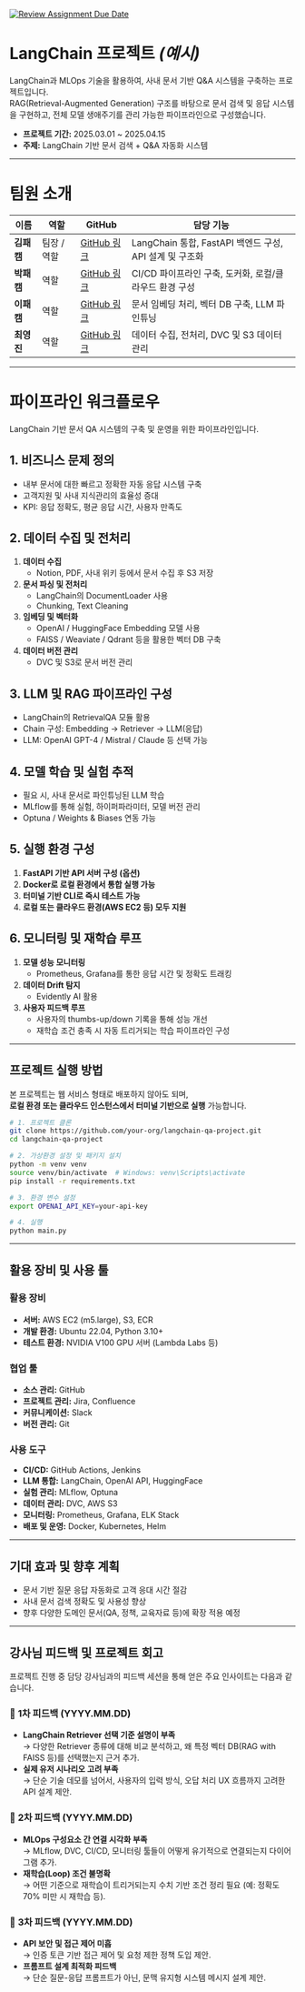 [![Review Assignment Due Date](https://classroom.github.com/assets/deadline-readme-button-22041afd0340ce965d47ae6ef1cefeee28c7c493a6346c4f15d667ab976d596c.svg)](https://classroom.github.com/a/5BS4k7bR)
# **LangChain 프로젝트** *(예시)*

LangChain과 MLOps 기술을 활용하여, 사내 문서 기반 Q&A 시스템을 구축하는 프로젝트입니다.  
RAG(Retrieval-Augmented Generation) 구조를 바탕으로 문서 검색 및 응답 시스템을 구현하고, 전체 모델 생애주기를 관리 가능한 파이프라인으로 구성했습니다.

- **프로젝트 기간:** 2025.03.01 ~ 2025.04.15  
- **주제:** LangChain 기반 문서 검색 + Q&A 자동화 시스템  

---

# **팀원 소개**

| 이름      | 역할             | GitHub                | 담당 기능                                         |
|-----------|------------------|------------------------|--------------------------------------------------|
| **김패캠** | 팀장 / 역할 | [GitHub 링크](#)       | LangChain 통합, FastAPI 백엔드 구성, API 설계 및 구조화 |
| **박패캠** |  역할   | [GitHub 링크](#)       | CI/CD 파이프라인 구축, 도커화, 로컬/클라우드 환경 구성 |
| **이패캠** | 역할 | [GitHub 링크](#)       | 문서 임베딩 처리, 벡터 DB 구축, LLM 파인튜닝           |
| **최영진** | 역할     | [GitHub 링크](#)       | 데이터 수집, 전처리, DVC 및 S3 데이터 관리            |

---

# **파이프라인 워크플로우**

LangChain 기반 문서 QA 시스템의 구축 및 운영을 위한 파이프라인입니다.

## **1. 비즈니스 문제 정의**
- 내부 문서에 대한 빠르고 정확한 자동 응답 시스템 구축
- 고객지원 및 사내 지식관리의 효율성 증대
- KPI: 응답 정확도, 평균 응답 시간, 사용자 만족도

## **2. 데이터 수집 및 전처리**
1. **데이터 수집**
   - Notion, PDF, 사내 위키 등에서 문서 수집 후 S3 저장
2. **문서 파싱 및 전처리**
   - LangChain의 DocumentLoader 사용
   - Chunking, Text Cleaning
3. **임베딩 및 벡터화**
   - OpenAI / HuggingFace Embedding 모델 사용
   - FAISS / Weaviate / Qdrant 등을 활용한 벡터 DB 구축
4. **데이터 버전 관리**
   - DVC 및 S3로 문서 버전 관리

## **3. LLM 및 RAG 파이프라인 구성**
- LangChain의 RetrievalQA 모듈 활용
- Chain 구성: Embedding → Retriever → LLM(응답)
- LLM: OpenAI GPT-4 / Mistral / Claude 등 선택 가능

## **4. 모델 학습 및 실험 추적**
- 필요 시, 사내 문서로 파인튜닝된 LLM 학습
- MLflow를 통해 실험, 하이퍼파라미터, 모델 버전 관리
- Optuna / Weights & Biases 연동 가능

## **5. 실행 환경 구성**
1. **FastAPI 기반 API 서버 구성 (옵션)**
2. **Docker로 로컬 환경에서 통합 실행 가능**
3. **터미널 기반 CLI로 즉시 테스트 가능**
4. **로컬 또는 클라우드 환경(AWS EC2 등) 모두 지원**

## **6. 모니터링 및 재학습 루프**
1. **모델 성능 모니터링**
   - Prometheus, Grafana를 통한 응답 시간 및 정확도 트래킹
2. **데이터 Drift 탐지**
   - Evidently AI 활용
3. **사용자 피드백 루프**
   - 사용자의 thumbs-up/down 기록을 통해 성능 개선
   - 재학습 조건 충족 시 자동 트리거되는 학습 파이프라인 구성

---

## **프로젝트 실행 방법**

본 프로젝트는 웹 서비스 형태로 배포하지 않아도 되며,  
**로컬 환경 또는 클라우드 인스턴스에서 터미널 기반으로 실행** 가능합니다.

```bash
# 1. 프로젝트 클론
git clone https://github.com/your-org/langchain-qa-project.git
cd langchain-qa-project

# 2. 가상환경 설정 및 패키지 설치
python -m venv venv
source venv/bin/activate  # Windows: venv\Scripts\activate
pip install -r requirements.txt

# 3. 환경 변수 설정
export OPENAI_API_KEY=your-api-key

# 4. 실행
python main.py
```

---

## **활용 장비 및 사용 툴**

### **활용 장비**
- **서버:** AWS EC2 (m5.large), S3, ECR
- **개발 환경:** Ubuntu 22.04, Python 3.10+
- **테스트 환경:** NVIDIA V100 GPU 서버 (Lambda Labs 등)

### **협업 툴**
- **소스 관리:** GitHub
- **프로젝트 관리:** Jira, Confluence
- **커뮤니케이션:** Slack
- **버전 관리:** Git

### **사용 도구**
- **CI/CD:** GitHub Actions, Jenkins
- **LLM 통합:** LangChain, OpenAI API, HuggingFace
- **실험 관리:** MLflow, Optuna
- **데이터 관리:** DVC, AWS S3
- **모니터링:** Prometheus, Grafana, ELK Stack
- **배포 및 운영:** Docker, Kubernetes, Helm

---

## **기대 효과 및 향후 계획**
- 문서 기반 질문 응답 자동화로 고객 응대 시간 절감
- 사내 문서 검색 정확도 및 사용성 향상
- 향후 다양한 도메인 문서(QA, 정책, 교육자료 등)에 확장 적용 예정

---
## **강사님 피드백 및 프로젝트 회고**

프로젝트 진행 중 담당 강사님과의 피드백 세션을 통해 얻은 주요 인사이트는 다음과 같습니다.

### 📌 **1차 피드백 (YYYY.MM.DD)**
- **LangChain Retriever 선택 기준 설명이 부족**  
  → 다양한 Retriever 종류에 대해 비교 분석하고, 왜 특정 벡터 DB(RAG with FAISS 등)를 선택했는지 근거 추가.
- **실제 유저 시나리오 고려 부족**  
  → 단순 기술 데모를 넘어서, 사용자의 입력 방식, 오답 처리 UX 흐름까지 고려한 API 설계 제안.

### 📌 **2차 피드백 (YYYY.MM.DD)**
- **MLOps 구성요소 간 연결 시각화 부족**  
  → MLflow, DVC, CI/CD, 모니터링 툴들이 어떻게 유기적으로 연결되는지 다이어그램 추가.
- **재학습(Loop) 조건 불명확**  
  → 어떤 기준으로 재학습이 트리거되는지 수치 기반 조건 정리 필요 (예: 정확도 70% 미만 시 재학습 등).

### 📌 **3차 피드백 (YYYY.MM.DD)**
- **API 보안 및 접근 제어 미흡**  
  → 인증 토큰 기반 접근 제어 및 요청 제한 정책 도입 제안.
- **프롬프트 설계 최적화 피드백**  
  → 단순 질문-응답 프롬프트가 아닌, 문맥 유지형 시스템 메시지 설계 제안.
